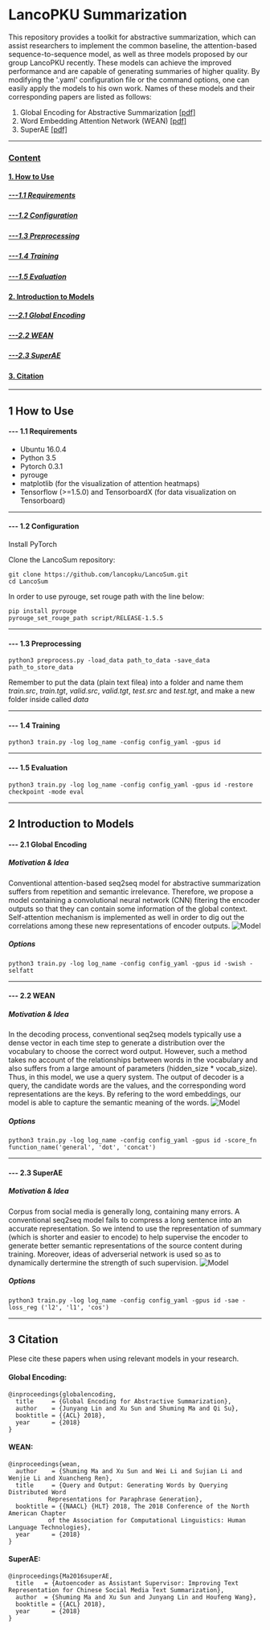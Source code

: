 # LancoPKU Summarization
This repository provides a toolkit for abstractive summarization, which can assist researchers to implement the common baseline, the attention-based sequence-to-sequence model, as well as three models proposed by our group LancoPKU recently. These models can achieve the improved performance and are capable of generating summaries of higher quality. By modifying the '.yaml' configuration file or the command options, one can easily apply the models to his own work. Names of these models and their corresponding papers are listed as follows:

1. Global Encoding for Abstractive Summarization [[pdf]](https://arxiv.org/abs/1805.03989)
2. Word Embedding Attention Network (WEAN)  [[pdf]](https://arxiv.org/abs/1803.01465)
3. SuperAE [[pdf]](https://arxiv.org/abs/1805.04869)

***********************************************************


### [Content](#0)
####  [1. How to Use](#1)
##### [---1.1 Requirements](#1.1)
##### [---1.2 Configuration](#1.2)
##### [---1.3 Preprocessing](#1.3)
##### [---1.4 Training](#1.4)
##### [---1.5 Evaluation](#1.5)
####  [2. Introduction to Models](#2)
##### [---2.1 Global Encoding](#2.1)
##### [---2.2 WEAN](#2.2)
##### [---2.3 SuperAE](#2.3)
#### [3. Citation](#3)


***********************************************************


<h2 id="1"> 1 How to Use </h2>

<h4 id="1.1"> --- 1.1 Requirements </h4>

* Ubuntu 16.0.4
* Python 3.5
* Pytorch 0.3.1
* pyrouge
* matplotlib (for the visualization of attention heatmaps)
* Tensorflow (>=1.5.0) and TensorboardX (for data visualization on Tensorboard)


***********************************************************

<h4 id="1.2"> --- 1.2 Configuration </h4>

Install PyTorch

Clone the LancoSum repository:
```
git clone https://github.com/lancopku/LancoSum.git
cd LancoSum
```

In order to use pyrouge, set rouge path with the line below:
```
pip install pyrouge
pyrouge_set_rouge_path script/RELEASE-1.5.5
```

***********************************************************

<h4 id="1.3"> --- 1.3 Preprocessing </h4>

```
python3 preprocess.py -load_data path_to_data -save_data path_to_store_data
```
Remember to put the data (plain text filea) into a folder and name them *train.src*, *train.tgt*, *valid.src*, *valid.tgt*, *test.src* and *test.tgt*, and make a new folder inside called *data*

***********************************************************
<h4 id="1.4"> --- 1.4 Training </h4>

```
python3 train.py -log log_name -config config_yaml -gpus id
```

***********************************************************
<h4 id="1.5"> --- 1.5 Evaluation </h4>

```
python3 train.py -log log_name -config config_yaml -gpus id -restore checkpoint -mode eval
```

***********************************************************
<h2 id="2"> 2 Introduction to Models </h2>

<h4 id="2.1"> --- 2.1 Global Encoding </h4>

##### Motivation & Idea
Conventional attention-based seq2seq model for abstractive summarization suffers from repetition and semantic irrelevance. Therefore, we propose a model containing a convolutional neural network (CNN) fitering the encoder outputs so that they can contain some information of the global context. Self-attention mechanism is implemented as well in order to dig out the correlations among these new representations of encoder outputs.
![Model](https://github.com/justinlin610/LancoSum/raw/master/table/CGU.png)

##### Options
```
python3 train.py -log log_name -config config_yaml -gpus id -swish -selfatt
```


***********************************************************
<h4 id="2.2"> --- 2.2 WEAN </h4>

##### Motivation & Idea
In the decoding process, conventional seq2seq models typically use a dense vector in each time step to generate a distribution over the vocabulary to choose the correct word output. However, such a method takes no account of the relationships between words in the vocabulary and also suffers from a large amount of parameters (hidden_size * vocab_size). Thus, in this model, we use a query system. The output of decoder is a query, the candidate words are the values, and the corresponding word representations are the keys. By refering to the word embeddings, our model is able to capture the semantic meaning of the words.
![Model](https://github.com/justinlin610/LancoSum/raw/master/table/WEAN.png)

##### Options
```
python3 train.py -log log_name -config config_yaml -gpus id -score_fn function_name('general', 'dot', 'concat')
```

***********************************************************
<h4 id="2.3"> --- 2.3 SuperAE </h4>

##### Motivation & Idea
Corpus from social media is generally long, containing many errors. A conventional seq2seq model fails to compress a long sentence into an accurate representation. So we intend to use the representation of summary (which is shorter and easier to encode) to help supervise the encoder to generate better semantic representations of the source content during training. Moreover, ideas of adverserial network is used so as to dynamically dertermine the strength of such supervision.
![Model](https://github.com/justinlin610/LancoSum/raw/master/table/SuperAE.png)

##### Options
```
python3 train.py -log log_name -config config_yaml -gpus id -sae -loss_reg ('l2', 'l1', 'cos')
```

***********************************************************
<h2 id="3"> 3 Citation </h2>

Plese cite these papers when using relevant models in your research.
#### Global Encoding:
```
@inproceedings{globalencoding,
  title     = {Global Encoding for Abstractive Summarization},
  author    = {Junyang Lin and Xu Sun and Shuming Ma and Qi Su},
  booktitle = {{ACL} 2018},
  year      = {2018}
}
```

#### WEAN:
```
@inproceedings{wean,
  author    = {Shuming Ma and Xu Sun and Wei Li and Sujian Li and Wenjie Li and Xuancheng Ren},
  title     = {Query and Output: Generating Words by Querying Distributed Word
	       Representations for Paraphrase Generation},
  booktitle = {{NAACL} {HLT} 2018, The 2018 Conference of the North American Chapter
	       of the Association for Computational Linguistics: Human Language Technologies},
  year      = {2018}
}
```

#### SuperAE:
```
@inproceedings{Ma2016superAE,
  title   = {Autoencoder as Assistant Supervisor: Improving Text Representation for Chinese Social Media Text Summarization},
  author  = {Shuming Ma and Xu Sun and Junyang Lin and Houfeng Wang},
  booktitle = {{ACL} 2018},
  year      = {2018}
}
```
